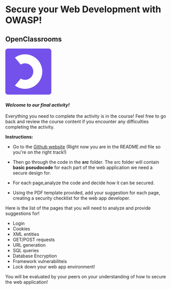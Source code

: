 

# Secure your Web Development with OWASP!

## OpenClassrooms
![Become](https://github.com/OCclassprojects/logo/blob/master/fav-icon.png?raw=true)

#### ***Welcome to our final activity!***

Everything you need to complete the activity is in the course! Feel free to go back and review the course content if you encounter any difficulties completing the activity.

**Instructions:**

* Go to the [Github website](https://github.com/OCclassprojects/superherocode) (Right now you are in the README.md file so you're on the right track!)

* Then go through the code in the ***src*** folder. The src folder will contain **basic pseudocode** for each part of the web application we need a secure design for. 

* For each page,analyze the code and decide how it can be secured.

* Using the PDF template provided, add your suggestion for each page, creating a security checklist for the web app developer.  

Here is the list of the pages that you will need to analyze and provide suggestions for!

* Login
* Cookies
* XML entities
* GET/POST requests
* URL generation
* SQL queries
* Database Encryption
* Framework vulnerabiliteis
* Lock down your web app environment!

You will be evaluated by your peers on your understanding of how to secure the web application!

